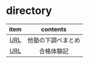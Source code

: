 # directory

|item|contents|
:---:|:---:
|[URL](https://github.com/naoki0130/open_repository/blob/master/cram/cram_school_info.md)|他塾の下調べまとめ|
|[URL](https://github.com/naoki0130/open_repository/blob/master/cram/passing_experience.md)|合格体験記|
